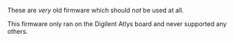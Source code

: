 These are *very* old firmware which should *not* be used at all.

This firmware only ran on the Digilent Atlys board and never supported any
others.
